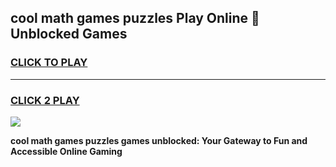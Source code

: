 
## cool math games puzzles Play Online 👋 Unblocked Games
<h3>
<a href="https://news.freeplayer.one?title=cool_math_games_puzzles&ref=17CMG">CLICK TO PLAY</a></h3>
<hr>

<h3>
<a href="https://news.freeplayer.one?title=cool_math_games_puzzles&ref=17CMG">CLICK 2 PLAY</a>
  
</h3>

<a href="https://news.freeplayer.one?title=cool_math_games_puzzles&ref=17CMG/"><img src="https://clearcache.store/games.png"></a>


**cool math games puzzles games unblocked: Your Gateway to Fun and Accessible Online Gaming**
